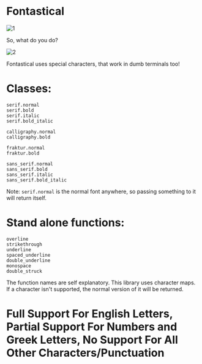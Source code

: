 # Fontastical
![1](https://fontastical.epiccodewizard.repl.co/1.png)

So, what do you do?

![2](https://fontastical.epiccodewizard.repl.co/2.png)

Fontastical uses special characters, that work in dumb terminals too!

# Classes:
```
serif.normal
serif.bold
serif.italic
serif.bold_italic

calligraphy.normal
calligraphy.bold

fraktur.normal
fraktur.bold

sans_serif.normal
sans_serif.bold
sans_serif.italic
sans_serif.bold_italic
```
Note: `serif.normal` is the normal font anywhere, so passing something to it will return itself.

# Stand alone functions:
```
overline
strikethrough
underline
spaced_underline
double_underline
monospace
double_struck
```
The function names are self explanatory. This library uses character maps. If a character isn't supported, the normal version of it will be returned.

# Full Support For English Letters, Partial Support For Numbers and Greek Letters, No Support For All Other Characters/Punctuation